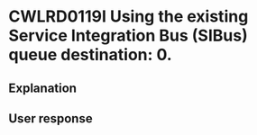 # CWLRD0119I Using the existing Service Integration Bus (SIBus) queue destination: 0.

## Explanation

## User response